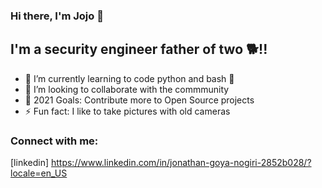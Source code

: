 ### Hi there, I'm Jojo 👋 

## I'm a security engineer father of two 🐕!!

- 🌱 I’m currently learning to code python and bash 🤣
- 👯 I’m looking to collaborate with the commmunity
- 🥅 2021 Goals: Contribute more to Open Source projects
- ⚡ Fun fact: I like to take pictures with old cameras

### Connect with me:

[linkedin] https://www.linkedin.com/in/jonathan-goya-nogiri-2852b028/?locale=en_US
